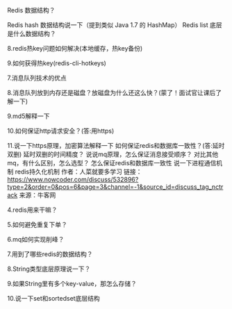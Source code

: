 Redis 数据结构？

Redis hash 数据结构说一下（提到类似 Java 1.7 的 HashMap）
Redis list 底层是什么数据结构？

8.redis热key问题如何解决(本地缓存，热key备份)

9.如何获得热key(redis-cli-hotkeys)

7.消息队列技术的优点

8.消息队列放到内存还是磁盘？放磁盘为什么还这么快？(蒙了！面试官让课后了解一下)

9.md5解释一下

10.如何保证http请求安全？(答:用https)

11.说一下https原理，加密算法解释一下
如何保证redis和数据库一致性？(答:延时双删)
延时双删的时间精度？
说说mq原理，怎么保证消息接受顺序？
对比其他mq，有什么区别，怎么选型？
怎么保证redis和数据库一致性
说一下进程通信机制
redis持久化机制
作者：人菜就要多学习
链接：https://www.nowcoder.com/discuss/532896?type=2&order=0&pos=6&page=3&channel=-1&source_id=discuss_tag_nctrack
来源：牛客网

4.redis用来干嘛？

5.如何避免重复下单？

6.mq如何实现削峰？

7.用到了哪些redis的数据结构？

8.String类型底层原理说一下？

9.如果String里有多个key-value，那怎么存储？

10.说一下set和sortedset底层结构